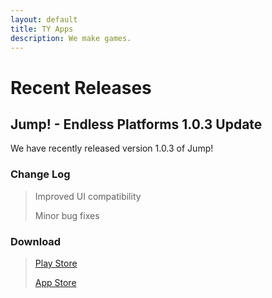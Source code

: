 ```yaml
---
layout: default
title: TY Apps
description: We make games.
---
```


# Recent Releases

## Jump! - Endless Platforms 1.0.3 Update

We have recently released version 1.0.3 of Jump!

### Change Log

> Improved UI compatibility
>
> Minor bug fixes

### Download

>[Play Store](https://play.google.com/store/apps/details?id=com.TYApps.Jump)
>
>[App Store](https://apps.apple.com/ca/app/jump-endless-platforms/id1516668447)